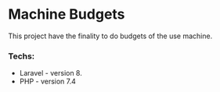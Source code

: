 # Machine Budgets

This project have the finality to do budgets of the use machine.
### Techs:

* Laravel - version 8.
* PHP - version 7.4
